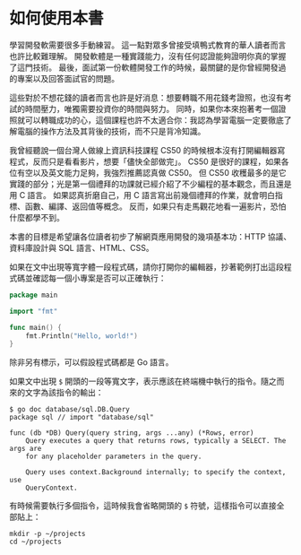 # 如何使用本書

學習開發軟需要很多手動練習。
這一點對眾多曾接受填鴨式教育的華人讀者而言也許比較難理解。
開發軟體是一種實踐能力，沒有任何認證能夠證明你真的掌握了這門技術。
最後，面試第一份軟體開發工作的時候，最關鍵的是你曾經開發過的專案以及回答面試官的問題。

這些對於不想花錢的讀者而言也許是好消息：想要轉職不用花錢考證照，也沒有考試的時間壓力，唯獨需要投資你的時間與努力。
同時，如果你本來抱著考一個證照就可以轉職成功的心，這個課程也許不太適合你：我認為學習電腦一定要徹底了解電腦的操作方法及其背後的技術，而不只是背冷知識。

我曾經聽說一個台灣人做線上資訊科技課程 CS50 的時候根本沒有打開編輯器寫程式，反而只是看看影片，想要「儘快全部做完」。
CS50 是很好的課程，如果各位有空以及英文能力足夠，我強烈推薦認真做 CS50。
但 CS50 收穫最多的是它實踐的部分；光是第一個禮拜的功課就已經介紹了不少編程的基本觀念，而且還是用 C 語言。
如果認真折磨自己，用 C 語言寫出前幾個禮拜的作業，就會明白指標、函數、編譯、返回值等概念。
反而，如果只有走馬觀花地看一遍影片，恐怕什麼都學不到。

本書的目標是希望讓各位讀者初步了解網頁應用開發的幾項基本功：HTTP 協議、資料庫設計與 SQL 語言、HTML、CSS。

如果在文中出現等寬字體一段程式碼，請你打開你的編輯器，抄著範例打出這段程式碼並確認每一個小專案是否可以正確執行：

```go
package main

import "fmt"

func main() {
    fmt.Println("Hello, world!")
}
```

除非另有標示，可以假設程式碼都是 Go 語言。

如果文中出現 `$` 開頭的一段等寬文字，表示應該在終端機中執行的指令。隨之而來的文字為該指令的輸出：

```shell
$ go doc database/sql.DB.Query
package sql // import "database/sql"

func (db *DB) Query(query string, args ...any) (*Rows, error)
    Query executes a query that returns rows, typically a SELECT. The args are
    for any placeholder parameters in the query.

    Query uses context.Background internally; to specify the context, use
    QueryContext.
```

有時候需要執行多個指令，這時候我會省略開頭的 `$` 符號，這樣指令可以直接全部貼上：

```shell
mkdir -p ~/projects
cd ~/projects
```
